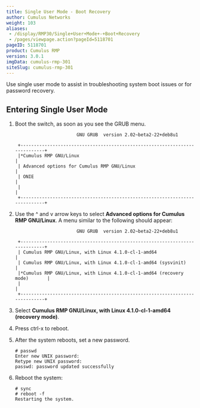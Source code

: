 ```yaml
---
title: Single User Mode - Boot Recovery
author: Cumulus Networks
weight: 103
aliases:
 - /display/RMP30/Single+User+Mode+-+Boot+Recovery
 - /pages/viewpage.action?pageId=5118701
pageID: 5118701
product: Cumulus RMP
version: 3.0.1
imgData: cumulus-rmp-301
siteSlug: cumulus-rmp-301
---
```

Use single user mode to assist in troubleshooting system boot issues or
for password recovery.

## <span>Entering Single User Mode</span>

1.  Boot the switch, as soon as you see the GRUB menu.
    
    ``` 
                           GNU GRUB  version 2.02~beta2-22+deb8u1
    
     +----------------------------------------------------------------------------+
     |*Cumulus RMP GNU/Linux                                                    | 
     | Advanced options for Cumulus RMP GNU/Linux                               |
     | ONIE                                                                       |
     |                                                                            |
     +----------------------------------------------------------------------------+     
    ```

2.  Use the ^ and v arrow keys to select **Advanced options for Cumulus
    RMP GNU/Linux**. A menu similar to the following should appear:
    
    ``` 
                           GNU GRUB  version 2.02~beta2-22+deb8u1
    
     +----------------------------------------------------------------------------+
     | Cumulus RMP GNU/Linux, with Linux 4.1.0-cl-1-amd64                       | 
     | Cumulus RMP GNU/Linux, with Linux 4.1.0-cl-1-amd64 (sysvinit)            |
     |*Cumulus RMP GNU/Linux, with Linux 4.1.0-cl-1-amd64 (recovery mode)       |
     |                                                                            |
     +----------------------------------------------------------------------------+    
    ```

3.  Select **Cumulus RMP GNU/Linux, with Linux 4.1.0-cl-1-amd64
    (recovery mode)**.

4.  Press ctrl-x to reboot.

5.  After the system reboots, set a new password.
    
        # passwd
        Enter new UNIX password: 
        Retype new UNIX password: 
        passwd: password updated successfully

6.  Reboot the system:
    
    ``` 
    # sync
    # reboot -f
    Restarting the system.    
    ```

<article id="html-search-results" class="ht-content" style="display: none;">

</article>

<footer id="ht-footer">

</footer>
